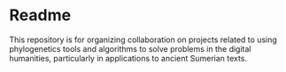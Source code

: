 # Readme

This repository is for organizing collaboration on projects related to using phylogenetics tools and algorithms to solve problems in the
digital humanities, particularly in applications to ancient Sumerian texts. 
